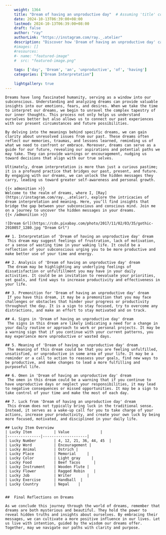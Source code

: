 ```yaml
---
    weight: 1364
    title: "Dream of having an unproductive day"  # Assuming 'title' column exists
    date: 2024-10-13T06:39:00+08:00
    lastmod: 2024-10-13T06:39:00+08:00
    draft: false
    author: "ray"
    authorLink: "https://instagram.com/ray._.atelier"
    description: "Discover how 'Dream of having an unproductive day' can interpret your future and uncover its significant meanings in your life."
    #images: []
    #resources:
    #- name: "featured-image"
    #  src: "featured-image.png"
    
    tags: ['day', 'Dream', 'an', 'unproductive', 'of', 'having']
    categories: ["Dream Interpretation"]
    
    lightgallery: true
---
```

    
    Dreams have long fascinated humanity, serving as a window into our subconscious. Understanding and analyzing dreams can provide valuable insights into our emotions, fears, and desires. When we take the time to interpret our dreams, we begin to unravel the complex tapestry of our inner thoughts. This process not only helps us understand ourselves better but also allows us to connect our past experiences with our present circumstances and future possibilities.
    
    By delving into the meanings behind specific dreams, we can gain clarity about unresolved issues from our past. These dreams often reflect our memories, traumas, and lessons learned, reminding us of what we need to confront or embrace. Moreover, dreams can serve as a guide for our future, revealing our aspirations and potential paths we may take. They can provide warnings or encouragement, nudging us toward decisions that align with our true selves.
    
    Ultimately, dream interpretation is more than just a curious pastime; it is a profound practice that bridges our past, present, and future. By engaging with our dreams, we can unlock the hidden messages they carry, leading us toward greater self-awareness and personal growth.
    
    {{< admonition >}}
    Welcome to the realm of dreams, where I, [Ray](https://instagram.com/ray._.atelier), explore the intricacies of dream interpretation and meaning. Here, you’ll find insights that bridge the gap between your subconscious and conscious mind. Join me on a journey to uncover the hidden messages in your dreams.
    {{< /admonition >}}
    
    ![Dream Grl](https://cdn.pixabay.com/photo/2017/11/02/03/35/gothic-2910057_1280.jpg "Dream Grl")
    
    ## 1. Interpretation of 'Dream of having an unproductive day' dream
     This dream may suggest feelings of frustration, lack of motivation, or a sense of wasting time in your waking life. It could be a reflection of your subconscious urging you to be more productive and make better use of your time and energy.
    
    ## 2. Analysis of 'Dream of having an unproductive day' dream
     The dream may be highlighting any underlying feelings of dissatisfaction or unfulfillment you may have in your daily activities. It could be an invitation to reevaluate your priorities, set goals, and find ways to increase productivity and effectiveness in your life.
    
    ## 3. Premonition for 'Dream of having an unproductive day' dream
     If you have this dream, it may be a premonition that you may face challenges or obstacles that hinder your progress or productivity throughout the day. It is a sign to stay focused, try to overcome any distractions, and make an effort to stay motivated and on track.
    
    ## 4. Signs in 'Dream of having an unproductive day' dream
     The signs in this dream are likely indicating a need for a change in your daily routine or approach to work or personal projects. It may be a warning sign that if you continue with your current patterns, you may experience more unproductive or wasted days.
    
    ## 5. Meaning of 'Dream of having an unproductive day' dream
     The meaning of this dream could be that you are feeling unfulfilled, unsatisfied, or unproductive in some area of your life. It may be a reminder or a call to action to reassess your goals, find new ways to be productive, and make changes to lead a more fulfilling and purposeful life.
    
    ## 6. Omen in 'Dream of having an unproductive day' dream
     The omen in this dream could be a warning that if you continue to have unproductive days or neglect your responsibilities, it may lead to negative consequences or missed opportunities. It may be a sign to take control of your time and make the most of each day.
    
    ## 7. Luck from 'Dream of having an unproductive day' dream
     This dream does not typically bring luck in the traditional sense. Instead, it serves as a wake-up call for you to take charge of your actions, increase your productivity, and create your own luck by being more focused, motivated, and disciplined in your daily life.
    
    ## Lucky Item Overview
    | Lucky Item          | Value              |
    |---------------|--------------------|
    | Lucky Number        | 4, 12, 21, 36, 44, 45  |
    | Lucky Word          | Encouragement |
    | Lucky Animal        | Ostrich |
    | Lucky Place         | Memorial     |
    | Lucky Color         | Light gray     |
    | Lucky Food          | Beef Tacos      |
    | Lucky Instrument    | Wooden Flute |
    | Lucky Flower        | Ragged Robin    |
    | Lucky Job           | Writer       |
    | Lucky Exercise      | Handball  |
    | Lucky Country       | Nepal    |
    
    
    ##  Final Reflections on Dreams
    
    As we conclude this journey through the world of dreams, remember that dreams are both mysterious and beautiful. They hold the power to reveal hidden truths and insights about ourselves. By embracing their messages, we can cultivate a more positive influence in our lives. Let us live with intention, guided by the wisdom our dreams offer. Together, may we navigate our paths with clarity and purpose.
    